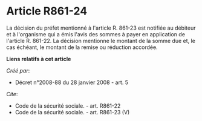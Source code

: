 # Article R861-24

La décision du préfet mentionné à l'article R. 861-23 est notifiée au débiteur et à l'organisme qui a émis l'avis des sommes
à payer en application de l'article R. 861-22. La décision mentionne le montant de la somme due et, le cas échéant, le
montant de la remise ou réduction accordée.

**Liens relatifs à cet article**

_Créé par_:

  - Décret n°2008-88 du 28 janvier 2008 - art. 5

_Cite_:

  - Code de la sécurité sociale. - art. R861-22
  - Code de la sécurité sociale. - art. R861-23 (V)

